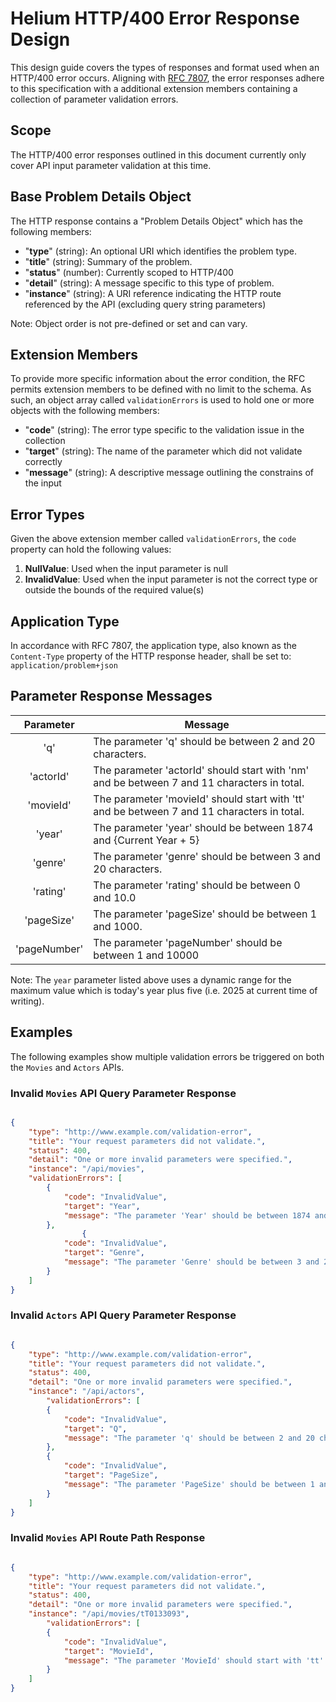 # Helium HTTP/400 Error Response Design

This design guide covers the types of responses and format used when an HTTP/400 error occurs. Aligning with [RFC 7807](https://tools.ietf.org/html/rfc7807), the error responses adhere to this specification with a additional extension members containing a collection of parameter validation errors.

## Scope

The HTTP/400 error responses outlined in this document currently only cover API input parameter validation at this time.

## Base Problem Details Object

The HTTP response contains a "Problem Details Object" which has the following members:

- "**type**" (string): An optional URI which identifies the problem type.
- "**title**" (string): Summary of the problem.
- "**status**" (number): Currently scoped to HTTP/400
- "**detail**" (string): A message specific to this type of problem.
- "**instance**" (string): A URI reference indicating the HTTP route referenced by the API (excluding query string parameters)

Note: Object order is not pre-defined or set and can vary.

## Extension Members

To provide more specific information about the error condition, the RFC permits extension members to be defined with no limit to the schema. As such, an object array called `validationErrors` is used to hold one or more objects with the following members:

- "**code**" (string): The error type specific to the validation issue in the collection
- "**target**" (string): The name of the parameter which did not validate correctly
- "**message**" (string): A descriptive message outlining the constrains of the input

## Error Types

Given the above extension member called `validationErrors`, the `code` property can hold the following values:

1. **NullValue**: Used when the input parameter is null
2. **InvalidValue**: Used when the input parameter is not the correct type or outside the bounds of the required value(s)

## Application Type

In accordance with RFC 7807, the application type, also known as the `Content-Type` property of the HTTP response header, shall be set to: `application/problem+json`

## Parameter Response Messages

|   Parameter    |  Message  |
|     :--:       |    --     |
|   'q'          |   The parameter 'q' should be between 2 and 20 characters. |
|   'actorId'    |   The parameter 'actorId' should start with 'nm' and be between 7 and 11 characters in total. |
|   'movieId'    |   The parameter 'movieId' should start with 'tt' and be between 7 and 11 characters in total. |
|   'year'       |   The parameter 'year' should be between 1874 and {Current Year + 5} |
|   'genre'      |   The parameter 'genre' should be between 3 and 20 characters. |
|   'rating'     |   The parameter 'rating' should be between 0 and 10.0 |
|   'pageSize'   |   The parameter 'pageSize' should be between 1 and 1000. |
|   'pageNumber' |   The parameter 'pageNumber' should be between 1 and 10000 |

Note: The `year` parameter listed above uses a dynamic range for the maximum value which is today's year plus five (i.e. 2025 at current time of writing).

## Examples

The following examples show multiple validation errors be triggered on both the `Movies` and `Actors` APIs.

### Invalid `Movies` API Query Parameter Response

```json

{
    "type": "http://www.example.com/validation-error",
    "title": "Your request parameters did not validate.",
    "status": 400,
    "detail": "One or more invalid parameters were specified.",
    "instance": "/api/movies",
    "validationErrors": [
        {
            "code": "InvalidValue",
            "target": "Year",
            "message": "The parameter 'Year' should be between 1874 and 2025."
        },
                {
            "code": "InvalidValue",
            "target": "Genre",
            "message": "The parameter 'Genre' should be between 3 and 20 characters."
        }
    ]
}

```

### Invalid `Actors` API Query Parameter Response

```json

{
    "type": "http://www.example.com/validation-error",
    "title": "Your request parameters did not validate.",
    "status": 400,
    "detail": "One or more invalid parameters were specified.",
    "instance": "/api/actors",
        "validationErrors": [
        {
            "code": "InvalidValue",
            "target": "Q",
            "message": "The parameter 'q' should be between 2 and 20 characters."
        },
        {
            "code": "InvalidValue",
            "target": "PageSize",
            "message": "The parameter 'PageSize' should be between 1 and 1000."
        }
    ]
}

```

### Invalid `Movies` API Route Path Response

```json

{
    "type": "http://www.example.com/validation-error",
    "title": "Your request parameters did not validate.",
    "status": 400,
    "detail": "One or more invalid parameters were specified.",
    "instance": "/api/movies/tT0133093",
        "validationErrors": [
        {
            "code": "InvalidValue",
            "target": "MovieId",
            "message": "The parameter 'MovieId' should start with 'tt' and be between 7 and 11 characters in total"
        }
    ]
}

```
